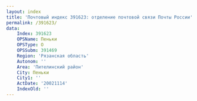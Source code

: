 ```yaml
---
layout: index
title: 'Почтовый индекс 391623: отделение почтовой связи Почты России'
permalink: /391623/
data:
    Index: 391623
    OPSName: Пеньки
    OPSType: О
    OPSSubm: 391469
    Region: 'Рязанская область'
    Autonom: ''
    Area: 'Пителинский район'
    City: Пеньки
    City1: ''
    ActDate: '20021114'
    IndexOld: ''
---
```

